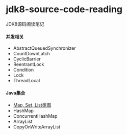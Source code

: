 # jdk8-source-code-reading
JDK8源码阅读笔记

#### 并发相关
+ AbstractQueuedSynchronizer
+ CountDownLatch
+ CyclicBarrier
+ ReentrantLock
+ Condition
+ Lock
+ ThreadLocal

#### Java集合
+ [Map, Set, List类图](https://github.com/ansel09/jdk8-source-code-reading/blob/master/summary/collection-and-map/Collection-and-Map.md)
+ HashMap
+ ConcurrentHashMap
+ ArrayList
+ CopyOnWriteArrayList

